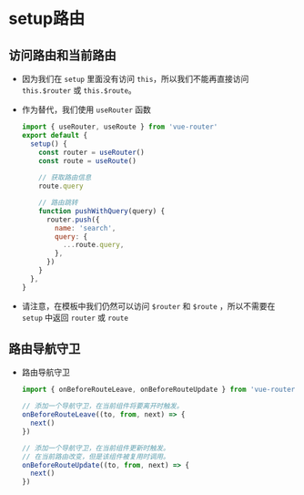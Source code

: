 # setup路由

## 访问路由和当前路由

*   因为我们在 `setup` 里面没有访问 `this`，所以我们不能再直接访问 `this.$router` 或 `this.$route`。

*   作为替代，我们使用 `useRouter` 函数

    ```javascript
    import { useRouter, useRoute } from 'vue-router'
    export default {
      setup() {
        const router = useRouter()
        const route = useRoute()
        
        // 获取路由信息
        route.query

        // 路由跳转
        function pushWithQuery(query) {
          router.push({
            name: 'search',
            query: {
              ...route.query,
            },
          })
        }
      },
    }
    ```

*   请注意，在模板中我们仍然可以访问 `$router` 和 `$route` ，所以不需要在 `setup` 中返回 `router` 或 `route`

## 路由导航守卫

*   路由导航守卫

    ```javascript
    import { onBeforeRouteLeave, onBeforeRouteUpdate } from 'vue-router'

    // 添加一个导航守卫，在当前组件将要离开时触发。
    onBeforeRouteLeave((to, from, next) => {
      next()
    })

    // 添加一个导航守卫，在当前组件更新时触发。
    // 在当前路由改变，但是该组件被复用时调用。
    onBeforeRouteUpdate((to, from, next) => {
      next()
    })
    ```
